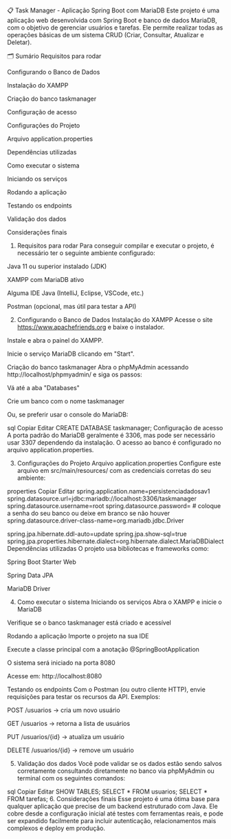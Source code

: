 📋 Task Manager - Aplicação Spring Boot com MariaDB
Este projeto é uma aplicação web desenvolvida com Spring Boot e banco de dados MariaDB, com o objetivo de gerenciar usuários e tarefas. Ele permite realizar todas as operações básicas de um sistema CRUD (Criar, Consultar, Atualizar e Deletar).

🗂️ Sumário
Requisitos para rodar

Configurando o Banco de Dados

Instalação do XAMPP

Criação do banco taskmanager

Configuração de acesso

Configurações do Projeto

Arquivo application.properties

Dependências utilizadas

Como executar o sistema

Iniciando os serviços

Rodando a aplicação

Testando os endpoints

Validação dos dados

Considerações finais

1. Requisitos para rodar
Para conseguir compilar e executar o projeto, é necessário ter o seguinte ambiente configurado:

Java 11 ou superior instalado (JDK)

XAMPP com MariaDB ativo

Alguma IDE Java (IntelliJ, Eclipse, VSCode, etc.)

Postman (opcional, mas útil para testar a API)

2. Configurando o Banco de Dados
Instalação do XAMPP
Acesse o site https://www.apachefriends.org e baixe o instalador.

Instale e abra o painel do XAMPP.

Inicie o serviço MariaDB clicando em "Start".

Criação do banco taskmanager
Abra o phpMyAdmin acessando http://localhost/phpmyadmin/ e siga os passos:

Vá até a aba "Databases"

Crie um banco com o nome taskmanager

Ou, se preferir usar o console do MariaDB:

sql
Copiar
Editar
CREATE DATABASE taskmanager;
Configuração de acesso
A porta padrão do MariaDB geralmente é 3306, mas pode ser necessário usar 3307 dependendo da instalação. O acesso ao banco é configurado no arquivo application.properties.

3. Configurações do Projeto
Arquivo application.properties
Configure este arquivo em src/main/resources/ com as credenciais corretas do seu ambiente:

properties
Copiar
Editar
spring.application.name=persistenciadadosav1
spring.datasource.url=jdbc:mariadb://localhost:3306/taskmanager
spring.datasource.username=root
spring.datasource.password= # coloque a senha do seu banco ou deixe em branco se não houver
spring.datasource.driver-class-name=org.mariadb.jdbc.Driver

spring.jpa.hibernate.ddl-auto=update
spring.jpa.show-sql=true
spring.jpa.properties.hibernate.dialect=org.hibernate.dialect.MariaDBDialect
Dependências utilizadas
O projeto usa bibliotecas e frameworks como:

Spring Boot Starter Web

Spring Data JPA

MariaDB Driver

4. Como executar o sistema
Iniciando os serviços
Abra o XAMPP e inicie o MariaDB

Verifique se o banco taskmanager está criado e acessível

Rodando a aplicação
Importe o projeto na sua IDE

Execute a classe principal com a anotação @SpringBootApplication

O sistema será iniciado na porta 8080

Acesse em: http://localhost:8080

Testando os endpoints
Com o Postman (ou outro cliente HTTP), envie requisições para testar os recursos da API. Exemplos:

POST /usuarios → cria um novo usuário

GET /usuarios → retorna a lista de usuários

PUT /usuarios/{id} → atualiza um usuário

DELETE /usuarios/{id} → remove um usuário

5. Validação dos dados
Você pode validar se os dados estão sendo salvos corretamente consultando diretamente no banco via phpMyAdmin ou terminal com os seguintes comandos:

sql
Copiar
Editar
SHOW TABLES;
SELECT * FROM usuarios;
SELECT * FROM tarefas;
6. Considerações finais
Esse projeto é uma ótima base para qualquer aplicação que precise de um backend estruturado com Java. Ele cobre desde a configuração inicial até testes com ferramentas reais, e pode ser expandido facilmente para incluir autenticação, relacionamentos mais complexos e deploy em produção.

